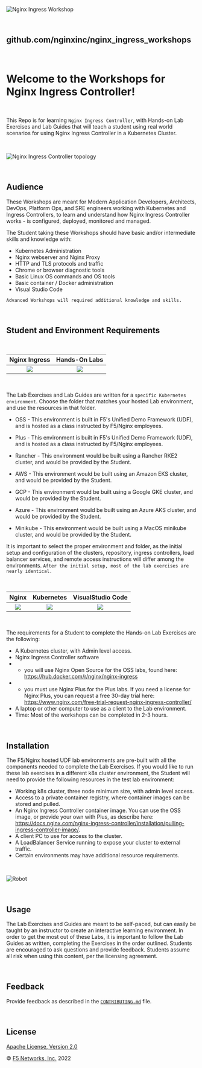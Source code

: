 ![Nginx Ingress Workshop](media/nicworkshop-banner.png)

<br>

## github.com/nginxinc/nginx_ingress_workshops
<br>

# Welcome to the Workshops for Nginx Ingress Controller!

<br/>

This Repo is for learning `Nginx Ingress Controller`, with Hands-on Lab Exercises and Lab Guides that will teach a student using real world scenarios for using Nginx Ingress Controller in a Kubernetes Cluster.

<br>

![Nginx Ingress Controller topology](media/nic-topology.svg)

<br/>

## Audience

These Workshops are meant for Modern Application Developers, Architects, DevOps, Platform Ops, and SRE engineers working with Kubernetes and Ingress Controllers, to learn and understand how Nginx Ingress Controller works - is configured, deployed, monitored and managed.

The Student taking these Workshops should have basic and/or intermediate skills and knowledge with:

- Kubernetes Administration
- Nginx webserver and Nginx Proxy
- HTTP and TLS protocols and traffic
- Chrome or browser diagnostic tools
- Basic Linux OS commands and OS tools
- Basic container / Docker administration
- Visual Studio Code

`Advanced Workshops will required additional knowledge and skills.`

<br>

## Student and Environment Requirements

</br>

Nginx Ingress  |  Hands-On Labs
:-------------------------:|:-------------------------:
![](media/nginx-ingress-icon.png)  |  ![](media/developer-seated.svg)

<br/>

The Lab Exercises and Lab Guides are written for a `specific Kubernetes environment`.  Choose the folder that matches your hosted Lab environment, and use the resources in that folder.

- OSS -  This environment is built in F5's Unified Demo Framework (UDF), and is hosted as a class instructed by F5/Nginx employees.

- Plus - This environment is built in F5's Unified Demo Framework (UDF), and is hosted as a class instructed by F5/Nginx employees.

- Rancher - This environment would be built using a Rancher RKE2 cluster, and would be provided by the Student.

- AWS - This environment would be built using an Amazon EKS cluster, and would be provided by the Student.

- GCP - This environment would be built using a Google GKE cluster, and would be provided by the Student.

- Azure - This environment would be built using an Azure AKS cluster, and would be provided by the Student.

- Minikube - This environment would be built using a MacOS minikube cluster, and would be provided by the Student.

It is important to select the proper environment and folder, as the initial setup and configuration of the clusters, repository, ingress controllers, load balancer services, and remote access instructions will differ among the environments.  `After the initial setup, most of the lab exercises are nearly identical.`

<br>

Nginx  |  Kubernetes  |  VisualStudio Code
:-------------------------:|:-------------------------:|:-------------------------:
![](media/nginx-icon.png)  |  ![](media/kubernetes-icon.png)   |  ![](media/vs-code-icon.png)

<br/>

The requirements for a Student to complete the Hands-on Lab Exercises are the following:

- A Kubernetes cluster, with Admin level access.
- Nginx Ingress Controller software
- - you will use Nginx Open Source for the OSS labs, found here:  https://hub.docker.com/r/nginx/nginx-ingress  
- - you must use Nginx Plus for the Plus labs.  If you need a license for Nginx Plus, you can request a free 30-day trial here:  https://www.nginx.com/free-trial-request-nginx-ingress-controller/
- A laptop or other computer to use as a client to the Lab environment.
- Time:  Most of the workshops can be completed in 2-3 hours.  

<br>

## Installation

The F5/Nginx hosted UDF lab environments are pre-built with all the components needed to complete the Lab Exercises.  If you would like to run these lab exercises in a different k8s cluster environment, the Student will need to provide the following resources in the test lab environment:

- Working k8s cluster, three node minimum size, with admin level access.
- Access to a private container registry, where container images can be stored and pulled.
- An Nginx Ingress Controller container image.  You can use the OSS image, or provide your own with Plus, as describe here: https://docs.nginx.com/nginx-ingress-controller/installation/pulling-ingress-controller-image/.
- A client PC to use for access to the cluster.
- A LoadBalancer Service running to expose your cluster to external traffic.
- Certain environments may have additional resource requirements.

<br>

![Robot](media/robot.svg)

<br>

## Usage

The Lab Exercises and Guides are meant to be self-paced, but can easily be taught by an instructor to create an interactive learning environment.  In order to get the most out of these Labs, it is important to follow the Lab Guides as written, completing the Exercises in the order outlined.  Students are encouraged to ask questions and provide feedback.  Students assume all risk when using this content, per the licensing agreement.

<br>

## Feedback

Provide feedback as described in the [`CONTRIBUTING.md`](https://github.com/nginxinc/nginx-ingress-workshops/blob/main/CONTRIBUTING.md) file.

<br>

## License

[Apache License, Version 2.0](https://github.com/nginxinc/nginx-ingress-workshops/blob/main/LICENSE)

&copy; [F5 Networks, Inc.](https://www.f5.com/) 2022
